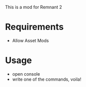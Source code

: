 This is a mod for Remnant 2

# Requirements

- Allow Asset Mods


# Usage

- open console
- write one of the commands, voila!